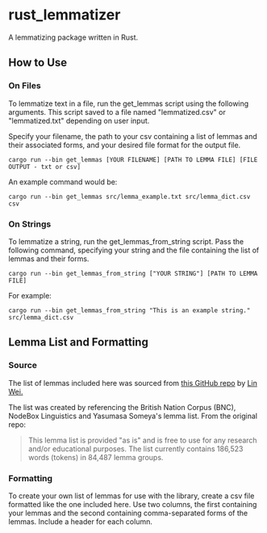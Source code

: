 # rust_lemmatizer
A lemmatizing package written in Rust.

## How to Use
### On Files
To lemmatize text in a file, run the get_lemmas script using the following arguments. This script saved to a file named "lemmatized.csv" or "lemmatized.txt" depending on user input.

Specify your filename, the path to your csv containing a list of lemmas and their associated forms, and your desired file format for the output file.
```
cargo run --bin get_lemmas [YOUR FILENAME] [PATH TO LEMMA FILE] [FILE OUTPUT - txt or csv]
```
An example command would be:
```
cargo run --bin get_lemmas src/lemma_example.txt src/lemma_dict.csv csv 
```

### On Strings
To lemmatize a string, run the get_lemmas_from_string script. Pass the following command, specifying your string and the file containing the list of lemmas and their forms.
```
cargo run --bin get_lemmas_from_string ["YOUR STRING"] [PATH TO LEMMA FILE]
```
For example:
```
cargo run --bin get_lemmas_from_string "This is an example string." src/lemma_dict.csv
```

## Lemma List and Formatting
### Source
The list of lemmas included here was sourced from [this GitHub repo](https://github.com/skywind3000/lemma.en) by [Lin Wei.](https://github.com/skywind3000) 

The list was created by referencing the British Nation Corpus (BNC), NodeBox Linguistics and Yasumasa Someya's lemma list.
From the original repo:
>This lemma list is provided "as is" and is free to use for any research and/or educational purposes. The list currently contains 186,523 words (tokens) in 84,487 lemma groups.

### Formatting
To create your own list of lemmas for use with the library, create a csv file formatted like the one included here. Use two columns, the first containing your lemmas and the second containing comma-separated forms of the lemmas. Include a header for each column.


